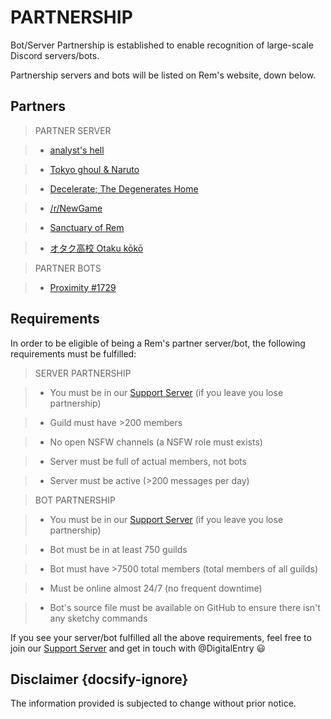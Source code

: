 # PARTNERSHIP
Bot/Server Partnership is established to enable recognition of large-scale Discord servers/bots. 

Partnership servers and bots will be listed on Rem's website, down below. 

## Partners
> PARTNER SERVER

> - [analyst's hell](https://discord.gg/WWHfNDD)

> - [Tokyo ghoul & Naruto](https://discord.gg/eEdwjEB)

> - [Decelerate; The Degenerates Home](https://discord.gg/A36WMs)

> - [/r/NewGame](https://discord.gg/ZWW5CJw)

> - [Sanctuary of Rem](https://discord.gg/hSFmHG8)

> - [オタク高校 Otaku kōkō](https://discord.gg/ebWQD9r)

<a></a>

> PARTNER BOTS

> - [Proximity #1729](https://discordapp.com/api/oauth2/authorize?client_id=436267894586998791&permissions=8&scope=bot)

## Requirements
In order to be eligible of being a Rem's partner server/bot, the following requirements must be fulfilled: 
> SERVER PARTNERSHIP

> - You must be in our [Support Server](https://discord.gg/ZcZ7b49) (if you leave you lose partnership)

> - Guild must have >200 members

> - No open NSFW channels (a NSFW role must exists)

> - Server must be full of actual members, not bots

> - Server must be active (>200 messages per day)

<a></a>

> BOT PARTNERSHIP

> - You must be in our [Support Server](https://discord.gg/ZcZ7b49) (if you leave you lose partnership)

> - Bot must be in at least 750 guilds

> - Bot must have >7500 total members (total members of all guilds)

> - Must be online almost 24/7 (no frequent downtime)

> - Bot's source file must be available on GitHub to ensure there isn't any sketchy commands

If you see your server/bot fulfilled all the above requirements, feel free to join our [Support Server](https://discord.gg/ZcZ7b49) and get in touch with @DigitalEntry :smiley:

## Disclaimer {docsify-ignore}
The information provided is subjected to change without prior notice. 
